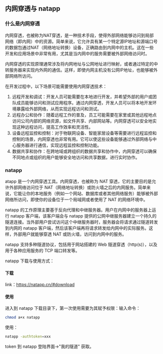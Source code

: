 ## 内网穿透与 natapp

### 什么是内网穿透
内网穿透，也被称为NAT穿透，是一种技术手段，使得外部网络能够访问到局部网络（即内网）中的资源。简单来说，它允许具有某一个特定源IP地址和源端口号的数据包通过NAT（网络地址转换）设备，正确路由到内网中的主机。这在一些开发和应用场景中非常有用，尤其是当内网中的服务需要被外部网络访问时。

内网穿透的实现原理通常涉及将内网地址与公网地址进行映射，或者通过特定的中转服务器来实现内外网的通信。这样，即使内网主机没有公网IP地址，也能够被外部网络所访问。

在开发过程中，以下场景可能需要使用内网穿透技术：

1. 远程开发和调试：开发人员可能需要在本地进行开发，并希望外部的用户或团队成员能够访问和测试应用程序。通过内网穿透，开发人员可以将本地开发环境暴露给外部网络，从而实现远程访问和测试。
2. 远程办公和协作：随着远程工作的普及，员工可能需要在家里或其他远程地点访问公司内部的网络资源，如文件共享、内部网站等。内网穿透可以安全地实现这种远程访问，提高工作效率和灵活性。
3. 设备远程监控和控制：对于物联网设备、智能家居设备等需要进行远程监控和控制的场景，内网穿透也非常有用。它可以使这些设备能够通过外部网络与中心服务器进行通信，实现远程监控和控制功能。
4. 数据共享和协作：在跨地域或跨组织的数据共享和协作中，内网穿透可以确保不同地点或组织的用户能够安全地访问和共享数据，进行实时协作。

### natapp
atapp 是一个内网穿透工具。内网穿透，也被称为 NAT 穿透，它的主要目的是允许外部网络访问位于 NAT（网络地址转换）或防火墙之后的内网服务。简单来说，它能让你的本地服务（例如一个网站、数据库或者其他网络服务）能够被外部网络所访问，即使你的设备位于一个局域网或者使用了 NAT 的网络环境中。

natapp 的工作原理主要基于反向代理和中继服务器。用户在内网中的服务器上运行 natapp 客户端，该客户端会与 natapp 提供的公网中继服务器建立一个持久的隧道连接。当外部用户尝试访问这个中继服务器时，服务器会将请求通过隧道转发到内网的 natapp 客户端，然后该客户端再将请求转发给内网中的实际服务。这样，外部用户就能够穿透 NAT 或防火墙，访问到内网中的服务。

natapp 支持多种隧道协议，包括用于网站搭建的 Web 隧道穿透（http(s)），以及用于各种应用服务的 TCP 端口转发等。

natapp 下载与使用方式：

#### 下载

link：https://natapp.cn/#download

#### 使用

进入到 natapp 下载目录下，第一次使用需要为其赋予权限：输入命令：
```bash
chmod a+x natapp
```
使用：
```bash
natapp -authtoken=xxx
```
token 到 natapp 登陆界面->"我的隧道" 获取。
